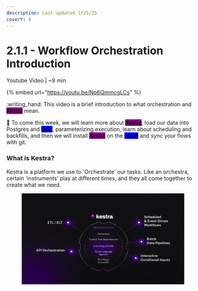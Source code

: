 ```yaml
---
description: Last updated 1/25/25
coverY: 0
---
```


# 2.1.1 - Workflow Orchestration Introduction

Youtube Video | \~9 min

{% embed url="https://youtu.be/Np6QmmcgLCs" %}

:writing\_hand: This video is a brief introduction to what orchestration and <mark style="background-color:purple;">Kestra</mark> mean.

:eyes: To come this week, we will learn more about <mark style="background-color:purple;">Kestra</mark>, load our data into Postgres and <mark style="background-color:blue;">GCP</mark>, parameterizing execution, learn about scheduling and backfills, and then we will install <mark style="background-color:purple;">Kestra</mark> on the <mark style="background-color:blue;">cloud</mark> and sync your flows with git.

### What is Kestra?

Kestra is a platform we use to 'Orchestrate' our tasks. Like an orchestra, certain 'instruments' play at different times, and they all come together to create what we need.

<figure><img src="../../.gitbook/assets/Screen Shot 2025-01-25 at 1.13.41 PM.png" alt=""><figcaption></figcaption></figure>
